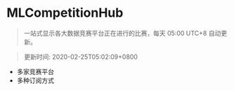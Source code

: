 # MLCompetitionHub

> 一站式显示各大数据竞赛平台正在进行的比赛，每天 05:00 UTC+8 自动更新。
  
> 更新时间: 2020-02-25T05:02:09+0800 

* 多家竞赛平台
* 多种订阅方式